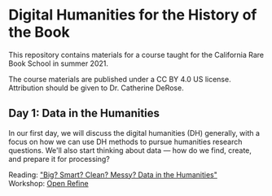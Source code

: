 # Digital Humanities for the History of the Book

This repository contains materials for a course taught for the California Rare Book School in summer 2021.

The course materials are published under a CC BY 4.0 US license. Attribution should be given to Dr. Catherine DeRose.

## Day 1: Data in the Humanities

In our first day, we will discuss the digital humanities (DH) generally, with a focus on how we can use DH methods to pursue humanities research questions. We'll also start thinking about data — how do we find, create, and prepare it for processing?

Reading: ["Big? Smart? Clean? Messy? Data in the Humanities"](http://journalofdigitalhumanities.org/2-3/big-smart-clean-messy-data-in-the-humanities/)  
Workshop: [Open Refine](https://openrefine.org/)
